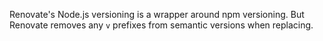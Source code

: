 Renovate's Node.js versioning is a wrapper around npm versioning.
But Renovate removes any `v` prefixes from semantic versions when replacing.

